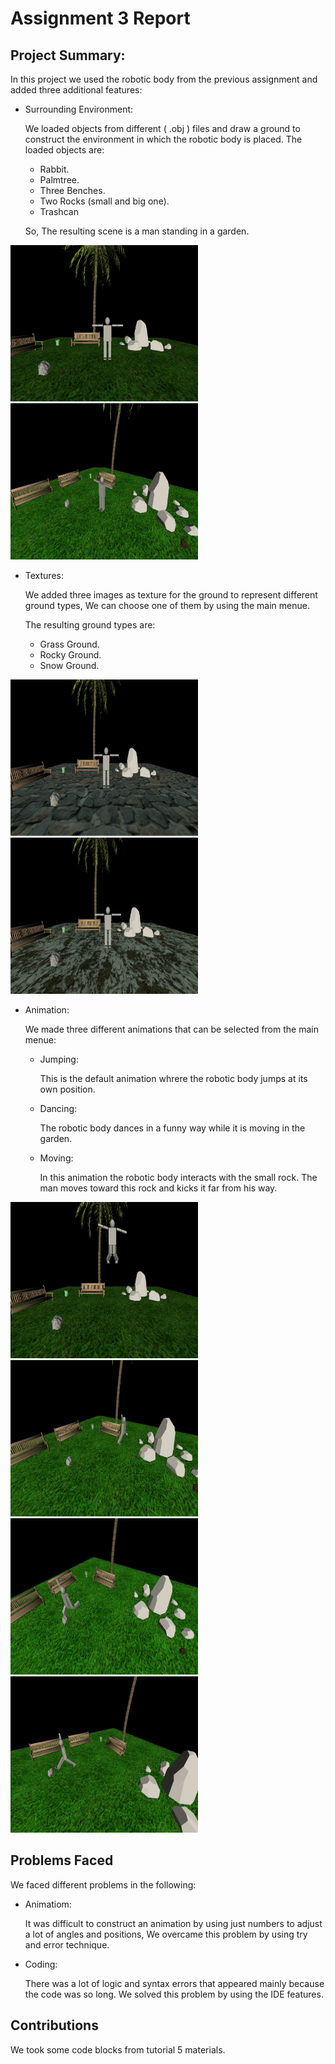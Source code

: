 # Assignment 3 Report
## Project Summary:
 In this project we used the robotic body from the previous assignment and added three additional features:
 - Surrounding Environment:

    We loaded objects from different ( .obj ) files and draw a ground to construct the environment in which the robotic body is placed. The loaded objects are:
    - Rabbit.
    - Palmtree.
    - Three Benches.
    - Two Rocks (small and big one).
    - Trashcan

    So, The resulting scene is a man standing in a garden.
    
<p float="left">
    <img src="samples/environment1.PNG" width="300" height="250"/>
    <img src="samples/environment2.PNG" width="300" height="250"/>
</P>

- Textures:

    We added three images as texture for the ground to represent different ground types, We can choose one of them by using the main menue.  

    The resulting ground types are:
    - Grass Ground.
    - Rocky Ground.
    - Snow Ground.
<p float="left">
    <img src="samples/rockyground.PNG" width="300" height="250"/>
    <img src="samples/snowground.PNG" width="300" height="250"/>
</P>

- Animation:

    We made three different animations that can be selected from the main menue:

    - Jumping:

        This is the default animation whrere the robotic body jumps at its own position.

    - Dancing:

        The robotic body dances in a funny way while it is moving in the garden.   

    - Moving:

        In this animation the robotic body interacts with the small rock. The man moves toward this rock and kicks it far from his way.         
<p float="left">
    <img src="samples/happy.PNG" width="300" height="250"/>
    <img src="samples/dancing.PNG" width="300" height="250"/><br>
    <img src="samples/captainmaged.PNG" width="300" height="250"/>
    <img src="samples/shot.PNG" width="300" height="250"/>
</P>

## Problems Faced
We faced different problems in the following:

 - Animatiom:

    It was difficult to construct an animation by using just numbers to adjust a lot of angles and positions, We overcame this problem by using try and error technique.

 - Coding:

    There was a lot of logic and syntax errors that appeared mainly because the code was so long. We solved this problem by using the IDE features.

## Contributions

We took some code blocks from tutorial 5 materials.
